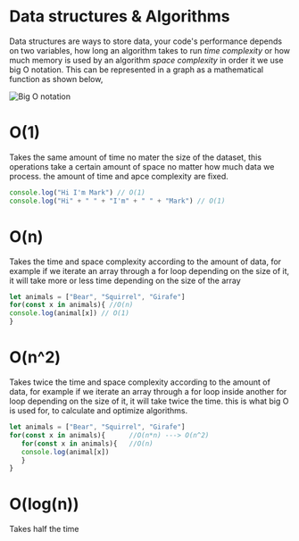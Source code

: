 # Data structures & Algorithms

Data structures are ways to store data, your code's performance depends on two variables, how long an algorithm takes to run *time complexity* or how much memory is used by an algorithm *space complexity* in order it we use big O notation. This can be represented in a graph as a mathematical function as shown below, 

![Big O notation](https://i0.wp.com/dotnetsimplified.com/wp-content/uploads/2021/10/image-6.png "Big O notation graph")

# O(1)
Takes the same amount of time no mater the size of the dataset, this operations take a certain amount of space no matter how much data we process. the amount of time and apce complexity are fixed.

```javascript
console.log("Hi I'm Mark") // O(1)
console.log("Hi" + " " + "I'm" + " " + "Mark") // O(1)
```

# O(n)

Takes the time and space complexity according to the amount of data, for example if we iterate an array through a for loop depending on the size of it, it will take more or less time depending on the size of the array

```javascript
let animals = ["Bear", "Squirrel", "Girafe"]
for(const x in animals){ //O(n)
console.log(animal[x]) // O(1)
}
```

# O(n^2)

Takes twice the time and space complexity according to the amount of data, for example if we iterate an array through a for loop inside another for loop depending on the size of it, it will take twice the time. this is what big O is used for, to calculate and optimize algorithms.

```javascript
let animals = ["Bear", "Squirrel", "Girafe"]
for(const x in animals){      //O(n*n) ---> O(n^2)
   for(const x in animals){   //O(n)
   console.log(animal[x]) 
   }
}
```

# O(log(n))

Takes half the time